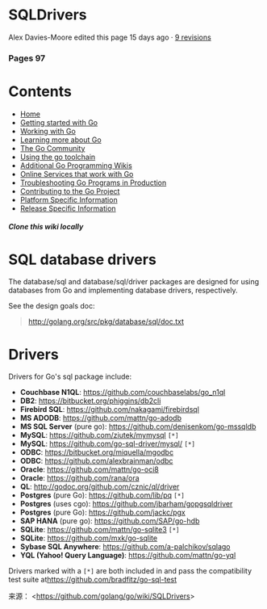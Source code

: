 # SQLDrivers

Alex Davies-Moore edited this page 15 days ago · [9 revisions](https://github.com/golang/go/wiki/SQLDrivers/_history)

### 

###  Pages 97

# Contents

- [Home](https://github.com/golang/go/wiki/)
- [Getting started with Go](https://github.com/golang/go/wiki/#getting-started-with-go)
- [Working with Go](https://github.com/golang/go/wiki/#working-with-go)
- [Learning more about Go](https://github.com/golang/go/wiki/#learning-more-about-go)
- [The Go Community](https://github.com/golang/go/wiki/#the-go-community)
- [Using the go toolchain](https://github.com/golang/go/wiki/#using-the-go-toolchain)
- [Additional Go Programming Wikis](https://github.com/golang/go/wiki/#additional-go-programming-wikis)
- [Online Services that work with Go](https://github.com/golang/go/wiki/#online-services-that-work-with-go)
- [Troubleshooting Go Programs in Production](https://github.com/golang/go/wiki/#troubleshooting-go-programs-in-production)
- [Contributing to the Go Project](https://github.com/golang/go/wiki/#contributing-to-the-go-project)
- [Platform Specific Information](https://github.com/golang/go/wiki/#platform-specific-information)
- [Release Specific Information](https://github.com/golang/go/wiki/#release-specific-information)

##### Clone this wiki locally

# 

# SQL database drivers

The database/sql and database/sql/driver packages are designed for using databases from Go and implementing database drivers, respectively.

See the design goals doc:

> <http://golang.org/src/pkg/database/sql/doc.txt>

# 

# Drivers

Drivers for Go's sql package include:

- **Couchbase N1QL**: <https://github.com/couchbaselabs/go_n1ql>
- **DB2**: <https://bitbucket.org/phiggins/db2cli>
- **Firebird SQL**: <https://github.com/nakagami/firebirdsql>
- **MS ADODB**: <https://github.com/mattn/go-adodb>
- **MS SQL Server** (pure go): <https://github.com/denisenkom/go-mssqldb>
- **MySQL**: <https://github.com/ziutek/mymysql> `[*]`
- **MySQL**: <https://github.com/go-sql-driver/mysql/> `[*]`
- **ODBC**: <https://bitbucket.org/miquella/mgodbc>
- **ODBC**: <https://github.com/alexbrainman/odbc>
- **Oracle**: <https://github.com/mattn/go-oci8>
- **Oracle**: <https://github.com/rana/ora>
- **QL**: <http://godoc.org/github.com/cznic/ql/driver>
- **Postgres** (pure Go): <https://github.com/lib/pq> `[*]`
- **Postgres** (uses cgo): <https://github.com/jbarham/gopgsqldriver>
- **Postgres** (pure Go): <https://github.com/jackc/pgx>
- **SAP HANA** (pure go): <https://github.com/SAP/go-hdb>
- **SQLite**: <https://github.com/mattn/go-sqlite3> `[*]`
- **SQLite**: <https://github.com/mxk/go-sqlite>
- **Sybase SQL Anywhere**: <https://github.com/a-palchikov/sqlago>
- **YQL (Yahoo! Query Language)**: <https://github.com/mattn/go-yql>

Drivers marked with a `[*]` are both included in and pass the compatibility test suite at<https://github.com/bradfitz/go-sql-test>

来源： <<https://github.com/golang/go/wiki/SQLDrivers>>